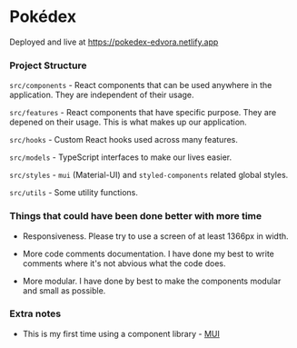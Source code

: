 # Pokédex

Deployed and live at https://pokedex-edvora.netlify.app

### Project Structure

`src/components` - React components that can be used anywhere in the application. They are independent of their usage.

`src/features` - React components that have specific purpose. They are depened on their usage. This is what makes up our application.

`src/hooks` - Custom React hooks used across many features.

`src/models` - TypeScript interfaces to make our lives easier.

`src/styles` - `mui` (Material-UI) and `styled-components` related global styles.

`src/utils` - Some utility functions.

### Things that could have been done better with more time

-   Responsiveness. Please try to use a screen of at least 1366px in width.

-   More code comments documentation. I have done my best to write comments where it's not abvious what the code does.

-   More modular. I have done by best to make the components modular and small as possible.

### Extra notes

-   This is my first time using a component library - [MUI](https://mui.com/)
